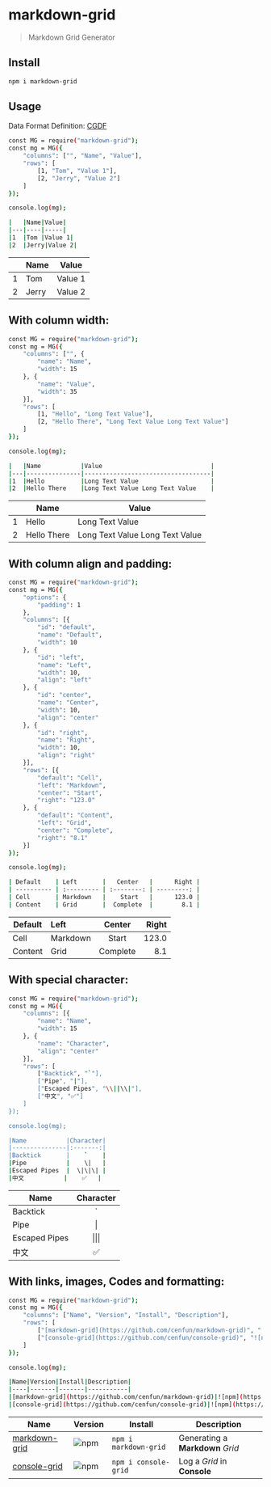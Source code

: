 # markdown-grid
> Markdown Grid Generator

## Install
```sh
npm i markdown-grid
```
## Usage

Data Format Definition: [CGDF](https://github.com/cenfun/cgdf)

```sh  
const MG = require("markdown-grid");
const mg = MG({
    "columns": ["", "Name", "Value"],
    "rows": [
        [1, "Tom", "Value 1"],
        [2, "Jerry", "Value 2"]
    ]
});

console.log(mg);  

|   |Name|Value|
|---|----|-----|
|1  |Tom |Value 1|
|2  |Jerry|Value 2|  
```  
|   |Name|Value|
|---|----|-----|
|1  |Tom |Value 1|
|2  |Jerry|Value 2|  
## With column width:  
```sh  
const MG = require("markdown-grid");
const mg = MG({
    "columns": ["", {
        "name": "Name",
        "width": 15
    }, {
        "name": "Value",
        "width": 35
    }],
    "rows": [
        [1, "Hello", "Long Text Value"],
        [2, "Hello There", "Long Text Value Long Text Value"]
    ]
});

console.log(mg);  

|   |Name           |Value                              |
|---|---------------|-----------------------------------|
|1  |Hello          |Long Text Value                    |
|2  |Hello There    |Long Text Value Long Text Value    |  
```  
|   |Name           |Value                              |
|---|---------------|-----------------------------------|
|1  |Hello          |Long Text Value                    |
|2  |Hello There    |Long Text Value Long Text Value    |  
## With column align and padding:  
```sh  
const MG = require("markdown-grid");
const mg = MG({
    "options": {
        "padding": 1
    },
    "columns": [{
        "id": "default",
        "name": "Default",
        "width": 10
    }, {
        "id": "left",
        "name": "Left",
        "width": 10,
        "align": "left"
    }, {
        "id": "center",
        "name": "Center",
        "width": 10,
        "align": "center"
    }, {
        "id": "right",
        "name": "Right",
        "width": 10,
        "align": "right"
    }],
    "rows": [{
        "default": "Cell",
        "left": "Markdown",
        "center": "Start",
        "right": "123.0"
    }, {
        "default": "Content",
        "left": "Grid",
        "center": "Complete",
        "right": "8.1"
    }]
});

console.log(mg);  

| Default    | Left       |   Center   |      Right |
| ---------- | :--------- | :--------: | ---------: |
| Cell       | Markdown   |    Start   |      123.0 |
| Content    | Grid       |  Complete  |        8.1 |  
```  
| Default    | Left       |   Center   |      Right |
| ---------- | :--------- | :--------: | ---------: |
| Cell       | Markdown   |    Start   |      123.0 |
| Content    | Grid       |  Complete  |        8.1 |  
## With special character:  
```sh  
const MG = require("markdown-grid");
const mg = MG({
    "columns": [{
        "name": "Name",
        "width": 15
    }, {
        "name": "Character",
        "align": "center"
    }],
    "rows": [
        ["Backtick", "`"],
        ["Pipe", "|"],
        ["Escaped Pipes", "\\||\\|"],
        ["中文", "✅"]
    ]
});

console.log(mg);  

|Name           |Character|
|---------------|:-------:|
|Backtick       |    `    |
|Pipe           |    \|   |
|Escaped Pipes  |  \|\|\| |
|中文           |    ✅   |  
```  
|Name           |Character|
|---------------|:-------:|
|Backtick       |    `    |
|Pipe           |    \|   |
|Escaped Pipes  |  \|\|\| |
|中文           |    ✅   |  
## With links, images, Codes and formatting:  
```sh  
const MG = require("markdown-grid");
const mg = MG({
    "columns": ["Name", "Version", "Install", "Description"],
    "rows": [
        ["[markdown-grid](https://github.com/cenfun/markdown-grid)", "![npm](https://badgen.net/npm/v/markdown-grid)", "`npm i markdown-grid`", "Generating a **Markdown** *Grid*"],
        ["[console-grid](https://github.com/cenfun/console-grid)", "![npm](https://badgen.net/npm/v/console-grid)", "`npm i console-grid`", "Log a *Grid* in **Console**"]
    ]
});

console.log(mg);  

|Name|Version|Install|Description|
|----|-------|-------|-----------|
|[markdown-grid](https://github.com/cenfun/markdown-grid)|![npm](https://badgen.net/npm/v/markdown-grid)|`npm i markdown-grid`|Generating a **Markdown** *Grid*|
|[console-grid](https://github.com/cenfun/console-grid)|![npm](https://badgen.net/npm/v/console-grid)|`npm i console-grid`|Log a *Grid* in **Console**|  
```  
|Name|Version|Install|Description|
|----|-------|-------|-----------|
|[markdown-grid](https://github.com/cenfun/markdown-grid)|![npm](https://badgen.net/npm/v/markdown-grid)|`npm i markdown-grid`|Generating a **Markdown** *Grid*|
|[console-grid](https://github.com/cenfun/console-grid)|![npm](https://badgen.net/npm/v/console-grid)|`npm i console-grid`|Log a *Grid* in **Console**|


